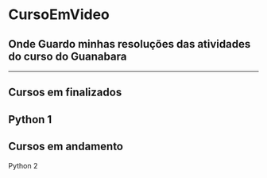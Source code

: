 # CursoEmVideo
Onde Guardo minhas resoluções das atividades do curso do Guanabara
----
----
## Cursos em finalizados
Python 1
----
## Cursos em andamento
Python 2
